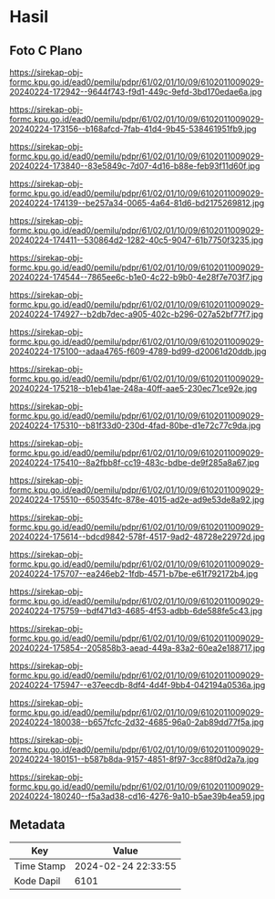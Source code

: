 # Hasil

## Foto C Plano

https://sirekap-obj-formc.kpu.go.id/ead0/pemilu/pdpr/61/02/01/10/09/6102011009029-20240224-172942--9644f743-f9d1-449c-9efd-3bd170edae6a.jpg

https://sirekap-obj-formc.kpu.go.id/ead0/pemilu/pdpr/61/02/01/10/09/6102011009029-20240224-173156--b168afcd-7fab-41d4-9b45-538461951fb9.jpg

https://sirekap-obj-formc.kpu.go.id/ead0/pemilu/pdpr/61/02/01/10/09/6102011009029-20240224-173840--83e5849c-7d07-4d16-b88e-feb93f11d60f.jpg

https://sirekap-obj-formc.kpu.go.id/ead0/pemilu/pdpr/61/02/01/10/09/6102011009029-20240224-174139--be257a34-0065-4a64-81d6-bd2175269812.jpg

https://sirekap-obj-formc.kpu.go.id/ead0/pemilu/pdpr/61/02/01/10/09/6102011009029-20240224-174411--530864d2-1282-40c5-9047-61b7750f3235.jpg

https://sirekap-obj-formc.kpu.go.id/ead0/pemilu/pdpr/61/02/01/10/09/6102011009029-20240224-174544--7865ee6c-b1e0-4c22-b9b0-4e28f7e703f7.jpg

https://sirekap-obj-formc.kpu.go.id/ead0/pemilu/pdpr/61/02/01/10/09/6102011009029-20240224-174927--b2db7dec-a905-402c-b296-027a52bf77f7.jpg

https://sirekap-obj-formc.kpu.go.id/ead0/pemilu/pdpr/61/02/01/10/09/6102011009029-20240224-175100--adaa4765-f609-4789-bd99-d20061d20ddb.jpg

https://sirekap-obj-formc.kpu.go.id/ead0/pemilu/pdpr/61/02/01/10/09/6102011009029-20240224-175218--b1eb41ae-248a-40ff-aae5-230ec71ce92e.jpg

https://sirekap-obj-formc.kpu.go.id/ead0/pemilu/pdpr/61/02/01/10/09/6102011009029-20240224-175310--b81f33d0-230d-4fad-80be-d1e72c77c9da.jpg

https://sirekap-obj-formc.kpu.go.id/ead0/pemilu/pdpr/61/02/01/10/09/6102011009029-20240224-175410--8a2fbb8f-cc19-483c-bdbe-de9f285a8a67.jpg

https://sirekap-obj-formc.kpu.go.id/ead0/pemilu/pdpr/61/02/01/10/09/6102011009029-20240224-175510--650354fc-878e-4015-ad2e-ad9e53de8a92.jpg

https://sirekap-obj-formc.kpu.go.id/ead0/pemilu/pdpr/61/02/01/10/09/6102011009029-20240224-175614--bdcd9842-578f-4517-9ad2-48728e22972d.jpg

https://sirekap-obj-formc.kpu.go.id/ead0/pemilu/pdpr/61/02/01/10/09/6102011009029-20240224-175707--ea246eb2-1fdb-4571-b7be-e61f792172b4.jpg

https://sirekap-obj-formc.kpu.go.id/ead0/pemilu/pdpr/61/02/01/10/09/6102011009029-20240224-175759--bdf471d3-4685-4f53-adbb-6de588fe5c43.jpg

https://sirekap-obj-formc.kpu.go.id/ead0/pemilu/pdpr/61/02/01/10/09/6102011009029-20240224-175854--205858b3-aead-449a-83a2-60ea2e188717.jpg

https://sirekap-obj-formc.kpu.go.id/ead0/pemilu/pdpr/61/02/01/10/09/6102011009029-20240224-175947--e37eecdb-8df4-4d4f-9bb4-042194a0536a.jpg

https://sirekap-obj-formc.kpu.go.id/ead0/pemilu/pdpr/61/02/01/10/09/6102011009029-20240224-180038--b657fcfc-2d32-4685-96a0-2ab89dd77f5a.jpg

https://sirekap-obj-formc.kpu.go.id/ead0/pemilu/pdpr/61/02/01/10/09/6102011009029-20240224-180151--b587b8da-9157-4851-8f97-3cc88f0d2a7a.jpg

https://sirekap-obj-formc.kpu.go.id/ead0/pemilu/pdpr/61/02/01/10/09/6102011009029-20240224-180240--f5a3ad38-cd16-4276-9a10-b5ae39b4ea59.jpg


## Metadata

| Key        | Value               |
| ---------- | ------------------- |
| Time Stamp | 2024-02-24 22:33:55 |
| Kode Dapil | 6101                |



